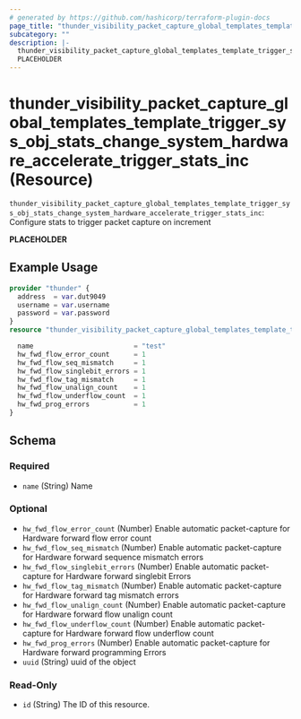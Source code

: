 ```yaml
---
# generated by https://github.com/hashicorp/terraform-plugin-docs
page_title: "thunder_visibility_packet_capture_global_templates_template_trigger_sys_obj_stats_change_system_hardware_accelerate_trigger_stats_inc Resource - terraform-provider-thunder"
subcategory: ""
description: |-
  thunder_visibility_packet_capture_global_templates_template_trigger_sys_obj_stats_change_system_hardware_accelerate_trigger_stats_inc: Configure stats to trigger packet capture on increment
  PLACEHOLDER
---
```


# thunder_visibility_packet_capture_global_templates_template_trigger_sys_obj_stats_change_system_hardware_accelerate_trigger_stats_inc (Resource)

`thunder_visibility_packet_capture_global_templates_template_trigger_sys_obj_stats_change_system_hardware_accelerate_trigger_stats_inc`: Configure stats to trigger packet capture on increment

__PLACEHOLDER__

## Example Usage

```terraform
provider "thunder" {
  address  = var.dut9049
  username = var.username
  password = var.password
}
resource "thunder_visibility_packet_capture_global_templates_template_trigger_sys_obj_stats_change_system_hardware_accelerate_trigger_stats_inc" "thunder_visibility_packet_capture_global_templates_template_trigger_sys_obj_stats_change_system_hardware_accelerate_trigger_stats_inc" {

  name                         = "test"
  hw_fwd_flow_error_count      = 1
  hw_fwd_flow_seq_mismatch     = 1
  hw_fwd_flow_singlebit_errors = 1
  hw_fwd_flow_tag_mismatch     = 1
  hw_fwd_flow_unalign_count    = 1
  hw_fwd_flow_underflow_count  = 1
  hw_fwd_prog_errors           = 1
}
```

<!-- schema generated by tfplugindocs -->
## Schema

### Required

- `name` (String) Name

### Optional

- `hw_fwd_flow_error_count` (Number) Enable automatic packet-capture for Hardware forward flow error count
- `hw_fwd_flow_seq_mismatch` (Number) Enable automatic packet-capture for Hardware forward sequence mismatch errors
- `hw_fwd_flow_singlebit_errors` (Number) Enable automatic packet-capture for Hardware forward singlebit Errors
- `hw_fwd_flow_tag_mismatch` (Number) Enable automatic packet-capture for Hardware forward tag mismatch errors
- `hw_fwd_flow_unalign_count` (Number) Enable automatic packet-capture for Hardware forward flow unalign count
- `hw_fwd_flow_underflow_count` (Number) Enable automatic packet-capture for Hardware forward flow underflow count
- `hw_fwd_prog_errors` (Number) Enable automatic packet-capture for Hardware forward programming Errors
- `uuid` (String) uuid of the object

### Read-Only

- `id` (String) The ID of this resource.


